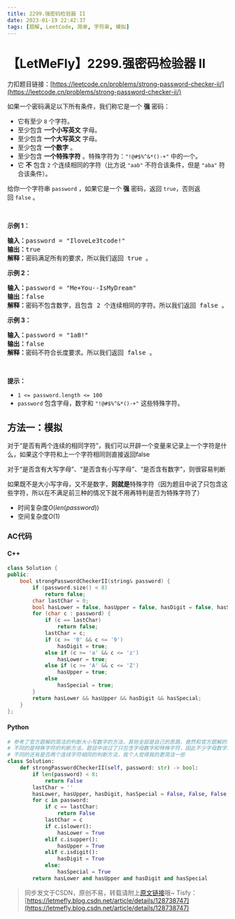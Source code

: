 ```yaml
---
title: 2299.强密码检验器 II
date: 2023-01-19 22:42:37
tags: [题解, LeetCode, 简单, 字符串, 模拟]
---
```


# 【LetMeFly】2299.强密码检验器 II

力扣题目链接：[https://leetcode.cn/problems/strong-password-checker-ii/](https://leetcode.cn/problems/strong-password-checker-ii/)

<p>如果一个密码满足以下所有条件，我们称它是一个 <strong>强</strong>&nbsp;密码：</p>

<ul>
	<li>它有至少 <code>8</code>&nbsp;个字符。</li>
	<li>至少包含 <strong>一个小写英文</strong>&nbsp;字母。</li>
	<li>至少包含 <strong>一个大写英文</strong>&nbsp;字母。</li>
	<li>至少包含 <strong>一个数字</strong>&nbsp;。</li>
	<li>至少包含 <strong>一个特殊字符</strong>&nbsp;。特殊字符为：<code>"!@#$%^&amp;*()-+"</code>&nbsp;中的一个。</li>
	<li>它 <strong>不</strong>&nbsp;包含&nbsp;<code>2</code>&nbsp;个连续相同的字符（比方说&nbsp;<code>"aab"</code>&nbsp;不符合该条件，但是&nbsp;<code>"aba"</code>&nbsp;符合该条件）。</li>
</ul>

<p>给你一个字符串&nbsp;<code>password</code>&nbsp;，如果它是一个&nbsp;<strong>强</strong>&nbsp;密码，返回&nbsp;<code>true</code>，否则返回&nbsp;<code>false</code>&nbsp;。</p>

<p>&nbsp;</p>

<p><strong>示例 1：</strong></p>

<pre><b>输入：</b>password = "IloveLe3tcode!"
<b>输出：</b>true
<b>解释：</b>密码满足所有的要求，所以我们返回 true 。
</pre>

<p><strong>示例 2：</strong></p>

<pre><b>输入：</b>password = "Me+You--IsMyDream"
<b>输出：</b>false
<b>解释：</b>密码不包含数字，且包含 2 个连续相同的字符。所以我们返回 false 。
</pre>

<p><strong>示例 3：</strong></p>

<pre><b>输入：</b>password = "1aB!"
<b>输出：</b>false
<b>解释：</b>密码不符合长度要求。所以我们返回 false 。</pre>

<p>&nbsp;</p>

<p><strong>提示：</strong></p>

<ul>
	<li><code>1 &lt;= password.length &lt;= 100</code></li>
	<li><code>password</code>&nbsp;包含字母，数字和&nbsp;<code>"!@#$%^&amp;*()-+"</code>&nbsp;这些特殊字符。</li>
</ul>


    
## 方法一：模拟

对于“是否有两个连续的相同字符”，我们可以开辟一个变量来记录上一个字符是什么，如果这个字符和上一个字符相同则直接返回false

对于“是否含有大写字母”、“是否含有小写字母”、“是否含有数字”，则很容易判断

如果既不是大小写字母，又不是数字，**则就是**特殊字符（因为题目中说了只包含这些字符，所以在不满足前三种的情况下就不用再特判是否为特殊字符了）

+ 时间复杂度$O(len(password))$
+ 空间复杂度$O(1)$

### AC代码

#### C++

```cpp
class Solution {
public:
    bool strongPasswordCheckerII(string& password) {
        if (password.size() < 8)
            return false;
        char lastChar = 0;
        bool hasLower = false, hasUpper = false, hasDigit = false, hasSpecial = false;
        for (char c : password) {
            if (c == lastChar)
                return false;
            lastChar = c;
            if (c >= '0' && c <= '9')
                hasDigit = true;
            else if (c >= 'a' && c <= 'z')
                hasLower = true;
            else if (c >= 'A' && c <= 'Z')
                hasUpper = true;
            else
                hasSpecial = true;
        }
        return hasLower && hasUpper && hasDigit && hasSpecial;
    }
};
```

#### Python

```python
# 参考了官方题解的简洁的判断大小写数字的方法，其他全部是自己的思路，竟然和官方题解的命名都一样。
# 不同的是特殊字符的判断方法，题目中说过了只包含字母数字和特殊字符，因此不少字母数字就是特殊字符
# 不同的还有是否两个连续字符相同的判断方法，我个人觉得我的更简洁一些
class Solution:
    def strongPasswordCheckerII(self, password: str) -> bool:
        if len(password) < 8:
            return False
        lastChar = ''
        hasLower, hasUpper, hasDigit, hasSpecial = False, False, False, False
        for c in password:
            if c == lastChar:
                return False
            lastChar = c
            if c.islower():
                hasLower = True
            elif c.isupper():
                hasUpper = True
            elif c.isdigit():
                hasDigit = True
            else:
                hasSpecial = True
        return hasLower and hasUpper and hasDigit and hasSpecial
```

> 同步发文于CSDN，原创不易，转载请附上[原文链接](https://blog.tisfy.eu.org/2023/01/19/LeetCode%202299.%E5%BC%BA%E5%AF%86%E7%A0%81%E6%A3%80%E9%AA%8C%E5%99%A8II/)哦~
> Tisfy：[https://letmefly.blog.csdn.net/article/details/128738747](https://letmefly.blog.csdn.net/article/details/128738747)
